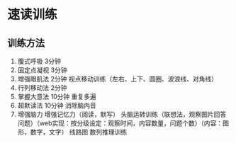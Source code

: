 # 速读训练

## 训练方法

1. 腹式呼吸 3分钟
2. 固定点凝视 3分钟
3. 增强眼肌法 2分钟
    视点移动训练（左右、上下、圆圈、波浪线、对角线）
4. 行列移动法 2分钟
5. 掌握大意法 10分钟
    重复多遍
6. 超默读法 10分钟
    消除脑内音
7. 增强脑力
    增强记忆力（阅读，默写）
    头脑运转训练（联想法，观察图片回答问题）（web实现：按分级设定：观察时间，内容数量，问题个数）（内容：图形，数字，文字）
    线路图
    数列推理训练
